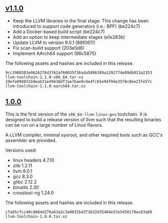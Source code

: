 <a name="v1.1.0"></a>
## [v1.1.0](https://github.com/llvm/llvm-toolchain/releases/tag/v1.1.0)

- Keep the LLVM libraries in the final stage. This change has been introduced to support code generators (i.e.: BPF) (be224c7)
- Add a Docker-based build script (be224c7)
- Add an option to keep intermediate stages (e1e283b)
- Update LLVM to version 9.0.1 (88f0611)
- Fix scan-build support (203e5d6)
- Implement AArch64 support (96c5875)

The following assets and hashes are included in this release.

```
9cc3980383e0626276d3762af60035f36ada5886389a1292774e89db013a2353  llvm-toolchain-1.1.0-x86_64.tar.xz
19efe094031b9eab31e49438df7ae7bae9c4e4fc65e94f94e35f8c0ee23fe57c  llvm-toolchain-1.1.0-aarch64.tar.xz
```

<a name="1.0.0"></a>
## [1.0.0](https://github.com/llvm/llvm-toolchain/releases/tag/1.0.0)

This is the first version of the `x86_64-llvm-linux-gnu` toolchain.
It is designed to build a release version of llvm such that the resulting binaries can be run on a large number of Linux flavors.

A LLVM compiler, minimal sysroot, and other required tools such as GCC's assembler are provided.

Versions used:
- linux headers 4.7.10
- zlib 1.2.11
- llvm 8.0.1
- gcc 8.3.0
- glibc 2.12.2
- binutils 2.30
- crosstool-ng 1.24.0

The following assets and hashes are included in this release.

```
cfa65cfcc40cd804d276a43a2c3a0031bd371b32d35404e53e5450170ac63a69  llvm-toolchain-1.0.0.tar.xz
```
